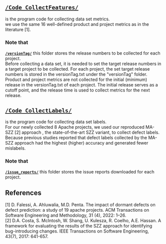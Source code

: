 ## [`/Code_CollectFeatures/`](https://github.com/DissertationReview/DissertationReview/tree/main/Scripts_CollectingFeaturesAndLabels/Code_CollectFeatures/)
is the program code for collecting data set metrics.  
we use the same 16 well-defined product and project metrics as in the literature [1].

### Note that
**[`/versionTag/`](https://github.com/DissertationReview/DissertationReview/tree/main/Scripts_CollectingFeaturesAndLabels/versionTag/)**
this folder stores the release numbers to be collected for each project.  
Before collecting a data set, it is needed to set the target release numbers in a target project to be collected.
For each project, the set target release numbers is stored in the versionTag.txt under the "versionTag" folder.  
Product and project metrics are not collected for the initial (minimum) release in the versionTag.txt of each project.
The initial release serves as a cutoff point, and the release time is used to collect metrics for the next release.

## [`/Code_CollectLabels/`](https://github.com/DissertationReview/DissertationReview/tree/main/Scripts_CollectingFeaturesAndLabels/Code_CollectLabels/)
is the program code for collecting data set labels.  
For our newly collected 8 Apache projects, we used our reproduced MA-SZZ [2] approach , the state-of-the-art SZZ variant, to collect defect labels.
Because previous studies reported that defect labels collected by the MA-SZZ approach had the highest (higher) accuracy and generated fewer mislabels.

### Note that
**[`/issue_reports/`](https://github.com/DissertationReview/DissertationReview/tree/main/Scripts_CollectingFeaturesAndLabels/issue_reports/)**
this folder stores the issue reports downloaded for each project.

## References
[1]	D. Falessi, A. Ahluwalia, M.D. Penta. The impact of dormant defects on defect prediction: a study of 19 apache projects. ACM Transactions on Software Engineering and Methodology, 31 (4), 2022: 1–26.  
[2]	D.A. Costa, S. McIntosh, W. Shang, U. Kulesza, R. Coelho, A.E. Hassan. A framework for evaluating the results of the SZZ approach for identifying bug-introducing changes. IEEE Transactions on Software Engineering, 43(7), 2017: 641-657.  